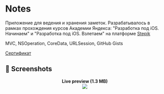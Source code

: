 # Notes

Приложение для ведения и хранения заметок. 
Разрабатывалось в рамках прохождения курсов Академии Яндекса: "Разработка под iOS. Начинаем" и "Разработка под iOS. Взлетаем" на платформе [Stepik](https://stepik.org/)

MVC, NSOperation, CoreData, URLSession, GitHub Gists 

[Сертификат](https://stepik.org/cert/209797) 


## 📸 Screenshots

<p align="center">
  <strong>Live preview (1.3 MB)</strong> <br />
  <img src="https://user-images.githubusercontent.com/18668589/96378449-45425200-118c-11eb-8dc0-c03fe4fb21bc.gif" />
</p>

